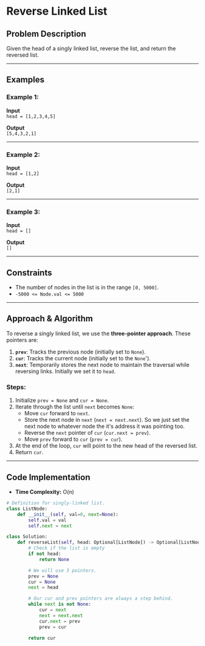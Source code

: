 # Reverse Linked List

## Problem Description

Given the head of a singly linked list, reverse the list, and return the reversed list.

---

## Examples

### Example 1:

**Input**  
`head = [1,2,3,4,5]`

**Output**  
`[5,4,3,2,1]`

---

### Example 2:

**Input**  
`head = [1,2]`

**Output**  
`[2,1]`

---

### Example 3:

**Input**  
`head = []`

**Output**  
`[]`

---

## Constraints

- The number of nodes in the list is in the range `[0, 5000]`.
- `-5000 <= Node.val <= 5000`

---

## Approach & Algorithm

To reverse a singly linked list, we use the **three-pointer approach**. These pointers are:

1. **`prev`**: Tracks the previous node (initially set to `None`).
2. **`cur`**: Tracks the current node (initially set to the `None`').
3. **`next`**: Temporarily stores the next node to maintain the traversal while reversing links. Initially we set it to `head`.

### Steps:

1. Initialize `prev = None` and `cur = None`.
2. Iterate through the list until `next` becomes `None`:
   - Move `cur` forward to `next`.
   - Store the next node in `next` (`next = next.next`). So we just set the next node to whatever node the it's address it was pointing too.
   - Reverse the `next` pointer of `cur` (`cur.next = prev`).
   - Move `prev` forward to `cur` (`prev = cur`).
3. At the end of the loop, `cur` will point to the new head of the reversed list.
4. Return `cur`.

---

## Code Implementation

- **Time Complexity:** O(n)

```python
# Definition for singly-linked list.
class ListNode:
    def __init__(self, val=0, next=None):
        self.val = val
        self.next = next

class Solution:
    def reverseList(self, head: Optional[ListNode]) -> Optional[ListNode]:
        # Check if the list is empty
        if not head:
            return None

        # We will use 3 pointers.
        prev = None
        cur = None
        next = head

        # Our cur and prev pointers are always a step behind.
        while next is not None:
            cur = next
            next = next.next
            cur.next = prev
            prev = cur

        return cur
```
